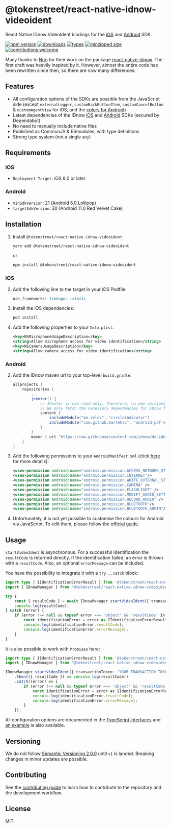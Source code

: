 # @tokenstreet/react-native-idnow-videoident

React Native IDnow VideoIdent bindings for the [iOS](https://github.com/idnow/de.idnow.ios) and [Android](https://github.com/idnow/de.idnow.android) SDK.

[![npm version](https://badgen.net/npm/v/@tokenstreet/react-native-idnow-videoident)](https://www.npmjs.com/package/@tokenstreet/react-native-idnow-videoident)
[![downloads](https://badgen.net/npm/dm/@tokenstreet/react-native-idnow-videoident)](https://www.npmjs.com/package/@tokenstreet/react-native-idnow-videoident)
[![types](https://badgen.net/npm/types/@tokenstreet/react-native-idnow-videoident)](https://www.npmjs.com/package/@tokenstreet/react-native-idnow-videoident)
[![minzipped size](https://badgen.net/bundlephobia/minzip/@tokenstreet/react-native-idnow-videoident)](https://bundlephobia.com/result?p=@tokenstreet/react-native-idnow-videoident@latest)
[![contributions welcome](https://img.shields.io/badge/contributions-welcome-brightgreen.svg?style=flat)](https://github.com/tokenstreet-tech/react-native-idnow-videoident/issues?q=is%3Aissue+is%3Aopen+label%3A%22help+wanted%22)

Many thanks to [Nuri](https://nuri.com/) for their work on the package [react-native-idnow](https://github.com/bitwala/react-native-idnow). The first draft was heavily inspired by it.
However, almost the entire code has been rewritten since then, so there are now many differences:

## Features

-   All configuration options of the SDKs are possible from the JavaScript side (except `externalLogger`, `customBackButtonItem`, `customCancelButton` & `customAgentView` for iOS, and the [colors for Android](https://github.com/tokenstreet-tech/react-native-idnow-videoident/issues/139))
-   Latest dependencies of the IDnow [iOS](https://github.com/idnow/de.idnow.ios) and [Android](https://github.com/idnow/de.idnow.android) SDKs (secured by Dependabot)
-   No need to manually include native files
-   Published as CommonJS & ESmodules, with type definitions
-   Strong type system (not a single `any`)

## Requirements

### iOS

-   `Deployment Target`: iOS 8.0 or later

### Android

-   `minSdkVersion`: 21 (Android 5.0 Lollipop)
-   `targetSdkVersion`: 30 (Android 11.0 Red Velvet Cake)

## Installation

1. Install `@tokenstreet/react-native-idnow-videoident`:

    ```sh
    yarn add @tokenstreet/react-native-idnow-videoident
    ```

    or

    ```sh
    npm install @tokenstreet/react-native-idnow-videoident
    ```

### iOS

2. Add the following line to the target in your iOS Podfile:

    ```ruby
    use_frameworks! linkage: :static
    ```

3. Install the iOS dependencies:

    ```sh
    pod install
    ```

4. Add the following properties to your `Info.plist`:

    ```xml
    <key>NSMicrophoneUsageDescription</key>
    <string>Allow microphone access for video identification</string>
    <key>NSCameraUsageDescription</key>
    <string>Allow camera access for video identification</string>
    ```

### Android

2. Add the IDnow maven url to your top-level `build.gradle`:

    ```gradle
    allprojects {
        repositories {
            ...
            jcenter() {
                // JCenter is now read-only. Therefore, no new versions are published there any more.
                // We only fetch the necessary dependencies for IDnow from JCenter to avoid loading old dependencies.
                content {
                    includeModule("me.relex", "circleindicator")
                    includeModule("com.github.barteksc", "android-pdf-viewer")
                }
            }
            maven { url "https://raw.githubusercontent.com/idnow/de.idnow.android/master" }
        }
    }
    ```

3. Add the following permissions to your `AndroidManifest.xml` (click [here](https://github.com/idnow/de.idnow.android#androidmanifest) for more details):

    ```xml
    <uses-permission android:name="android.permission.ACCESS_NETWORK_STATE"/>
    <uses-permission android:name="android.permission.INTERNET"/>
    <uses-permission android:name="android.permission.WRITE_EXTERNAL_STORAGE"/>
    <uses-permission android:name="android.permission.CAMERA" />
    <uses-permission android:name="android.permission.FLASHLIGHT" />
    <uses-permission android:name="android.permission.MODIFY_AUDIO_SETTINGS" />
    <uses-permission android:name="android.permission.RECORD_AUDIO" />
    <uses-permission android:name="android.permission.BLUETOOTH"/>
    <uses-permission android:name="android.permission.BLUETOOTH_ADMIN"/>
    ```

4. Unfortunately, it is not yet possible to customise the colours for Android via JavaScript. To edit them, please follow the [official guide](https://github.com/idnow/de.idnow.android#colors).

## Usage

`startVideoIdent` is asynchronous. For a successful identification the `resultCode` is returned directly. If the identification failed, an error is thrown with a `resultCode`. Also, an optional `errorMessage` can be included.

You have the possibility to integrate it with a `try...catch` block:

```ts
import type { IIdentificationErrorResult } from '@tokenstreet/react-native-idnow-videoident';
import { IDnowManager } from '@tokenstreet/react-native-idnow-videoident';

try {
    const { resultCode } = await IDnowManager.startVideoIdent({ transactionToken: 'YOUR_TRANSACTION_TOKEN' });
    console.log(resultCode);
} catch (error) {
    if (error !== null && typeof error === 'object' && 'resultCode' in error) {
        const identificationError = error as IIdentificationErrorResult;
        console.log(identificationError.resultCode);
        console.log(identificationError.errorMessage);
    }
}
```

It is also possible to work with `Promises` here:

```ts
import type { IIdentificationErrorResult } from '@tokenstreet/react-native-idnow-videoident';
import { IDnowManager } from '@tokenstreet/react-native-idnow-videoident';

IDnowManager.startVideoIdent({ transactionToken: 'YOUR_TRANSACTION_TOKEN' })
    .then(({ resultCode }) => console.log(resultCode))
    .catch((error) => {
        if (error !== null && typeof error === 'object' && 'resultCode' in error) {
            const identificationError = error as IIdentificationErrorResult;
            console.log(identificationError.resultCode);
            console.log(identificationError.errorMessage);
        }
    });
```

All configuration options are documented in the [TypeScript interfaces](src/model/interfaces/ISettings.ts) and [an example](example/src/createFullSettings.ts) is also available.

## Versioning

We do not follow [Semantic Versioning 2.0.0](https://semver.org/) until `v1` is landed. Breaking changes in minor updates are possible.

## Contributing

See the [contributing guide](CONTRIBUTING.md) to learn how to contribute to the repository and the development workflow.

## License

MIT
